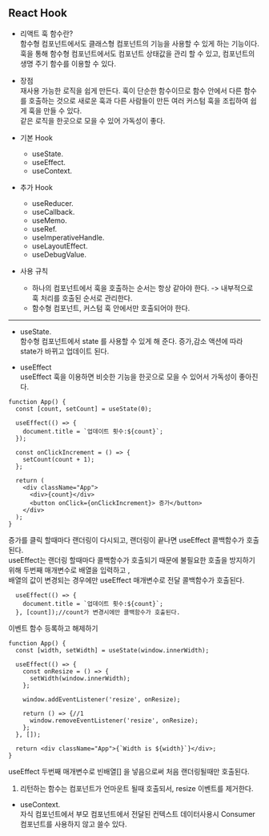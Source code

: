 ## React Hook  

* 리액트 훅 함수란?  
함수형 컴포넌트에서도 클래스형 컴포넌트의 기능을 사용할 수 있게 하는 기능이다.  
훅을 통해 함수형 컴포넌트에서도 컴포넌트 상태값을 관리 할 수 있고, 컴포넌트의 생명 주기 함수를 이용할 수 있다.    

* 장점  
재사용 가능한 로직을 쉽게 만든다. 훅이 단순한 함수이므로 함수 안에서 다른 함수를 호출하는 것으로 새로운 훅과 다른 사람들이 만든 여러 커스텀 훅을 조립하여 쉽게 훅을 만들 수 있다.   
같은 로직을 한곳으로 모을 수 있어 가독성이 좋다.   

* 기본 Hook 
  * useState.  
  * useEffect. 
  * useContext.   


* 추가 Hook  
  * useReducer.   
  * useCallback.   
  * useMemo.   
  * useRef.   
  * useImperativeHandle.   
  * useLayoutEffect.  
  * useDebugValue.   

* 사용 규칙   
  * 하나의 컴포넌트에서 훅을 호출하는 순서는 항상 같아야 한다. -> 내부적으로 훅 처리를 호출된 순서로 관리한다.   
  * 함수형 컴포넌트, 커스텀 훅 안에서만 호출되어야 한다.    

<hr>

* useState.    
함수형 컴포넌트에서 state 를 사용할 수 있게 해 준다. 증가,감소 액션에 따라 state가 바뀌고 업데이트 된다.  

* useEffect   
useEffect 훅을 이용하면 비슷한 기능을 한곳으로 모을 수 있어서 가독성이 좋아진다.  

```
function App() {
  const [count, setCount] = useState(0);

  useEffect(() => {
    document.title = `업데이트 횟수:${count}`;
  });

  const onClickIncrement = () => {
    setCount(count + 1);
  };

  return (
    <div className="App">
      <div>{count}</div>
      <button onClick={onClickIncrement}> 증가</button>
    </div>
  );
}
```
증가를 클릭 할때마다 랜더링이 다시되고, 랜더링이 끝나면  useEffect 콜백함수가 호출 된다.  
useEffect는 랜더링 할때마다 콜백함수가 호출되기 때문에 불필요한 호출을 방지하기 위해 두번째 매개변수로 배열을 입력하고 ,   
배열의 값이 변경되는 경우에만 useEffect 매개변수로 전달 콜백함수가 호출된다.    

```
  useEffect(() => {
    document.title = `업데이트 횟수:${count}`;
  }, [count]);//count가 변경시에만 콜백함수가 호출된다.
```

이벤트 함수 등록하고 해제하기   

```
function App() {
  const [width, setWidth] = useState(window.innerWidth);

  useEffect(() => {
    const onResize = () => {
      setWidth(window.innerWidth);
    };

    window.addEventListener('resize', onResize);

    return () => {//1
      window.removeEventListener('resize', onResize);
    };
  }, []);

  return <div className="App">{`Width is ${width}`}</div>;
}

```
  
useEffect 두번째 매개변수로 빈배열[] 을 넣음으로써 처음 랜더링될때만 호출된다.    
1) 리턴하는 함수는 컴포넌트가 언마운트 될때 호출되서, resize 이벤트를 제거한다.     

* useContext.     
자식 컴포넌트에서 부모 컴포넌트에서 전달된 컨텍스트 데이터사용시 Consumer 컴포넌트를 사용하지 않고 쓸수 있다.   

